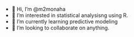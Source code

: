 - 👋 Hi, I’m @m2monaha
- 👀 I’m interested in statistical analysisng using R.
- 🌱 I’m currently learning predictive modeling
- 💞️ I’m looking to collaborate on anything.



